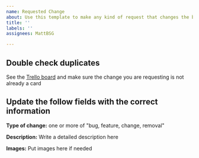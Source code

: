 ```yaml
---
name: Requested Change
about: Use this template to make any kind of request that changes the bot. Please *do not* open a regular issue not using a template.
title: ''
labels: ''
assignees: MattBSG

---
```


## Double check duplicates
See the [Trello board](https://trello.com/b/2y9jL4mo/mecha-bowser) and make sure the change you are requesting is not already a card

## Update the follow fields with the correct information
**Type of change:** one or more of "bug, feature, change, removal"

**Description:** Write a detailed description here

**Images:** Put images here if needed
